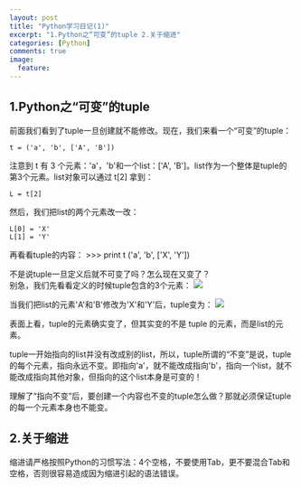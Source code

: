 ```yaml
---
layout: post
title: "Python学习日记(1)"
excerpt: "1.Python之“可变”的tuple 2.关于缩进"
categories: [Python]
comments: true
image:
  feature:
---
```

## 1.Python之“可变”的tuple

前面我们看到了tuple一旦创建就不能修改。现在，我们来看一个“可变”的tuple：

    t = ('a', 'b', ['A', 'B'])

注意到 t 有 3 个元素：'a'，'b'和一个list：['A', 'B']。list作为一个整体是tuple的第3个元素。list对象可以通过 t[2] 拿到：

    L = t[2]

然后，我们把list的两个元素改一改：

    L[0] = 'X'
    L[1] = 'Y'
再看看tuple的内容：
    >>> print t
    ('a', 'b', ['X', 'Y'])

不是说tuple一旦定义后就不可变了吗？怎么现在又变了？  
别急，我们先看看定义的时候tuple包含的3个元素：
![](http://img.mukewang.com/540538d400010f4603500260.jpg)

当我们把list的元素'A'和'B'修改为'X'和'Y'后，tuple变为：
![](http://img.mukewang.com/540538e9000110c003500260.jpg)

表面上看，tuple的元素确实变了，但其实变的不是 tuple 的元素，而是list的元素。

tuple一开始指向的list并没有改成别的list，所以，tuple所谓的“不变”是说，tuple的每个元素，指向永远不变。即指向'a'，就不能改成指向'b'，指向一个list，就不能改成指向其他对象，但指向的这个list本身是可变的！

理解了“指向不变”后，要创建一个内容也不变的tuple怎么做？那就必须保证tuple的每一个元素本身也不能变。

## 2.关于缩进
缩进请严格按照Python的习惯写法：4个空格，不要使用Tab，更不要混合Tab和空格，否则很容易造成因为缩进引起的语法错误。
